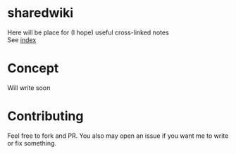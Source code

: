 # sharedwiki
Here will be place for (I hope) useful cross-linked notes  
See [index](INDEX.md)

# Concept
Will write soon

# Contributing
Feel free to fork and PR. You also may open an issue if you want me to write or fix something.
